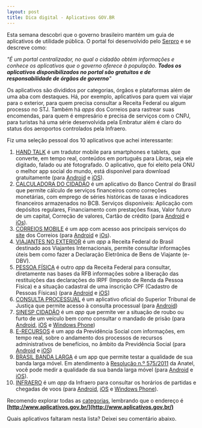 ```yaml
---
layout: post
title: Dica digital - Aplicativos GOV.BR
---
```


Esta semana descobri que o governo brasileiro mantém um guia de aplicativos de utilidade pública. O portal foi desenvolvido pelo [Serpro](http://www.serpro.gov.br/) e se descreve como:


*"É um portal centralizador, no qual o cidadão obtém informações e conhece os aplicativos que o governo oferece à população. **Todos os aplicativos disponibilizados no portal são gratuitos e de responsabilidade de órgãos de governo**"*


Os aplicativos são divididos por categorias, órgãos e plataformas além de uma aba com destaques. Há, por exemplo, aplicativos para quem vai viajar para o exterior, para quem precisa consultar a Receita Federal ou algum processo no STJ. Também há *apps* dos Correios para rastrear suas encomendas, para quem é empresário e precisa de serviços com o CNPJ, para turistas há uma série desenvolvida pela Embratur além é claro do status dos aeroportos controlados pela Infraero.

Fiz uma seleção pessoal dos 10 aplicativos que achei interessante:


1. [HAND TALK](http://www.aplicativos.gov.br/aplicativos/hand-talk) é um tradutor mobile para smartphones e tablets, que converte, em tempo real, conteúdos em português para Libras, seja ele digitado, falado ou até fotografado. O aplicativo, que foi eleito pela ONU o melhor app social do mundo, está disponível para download gratuitamente (para [Android](https://play.google.com/store/apps/details?id=br.com.handtalk) e [iOS](https://itunes.apple.com/br/app/hand-talk-tradutor-portugues/id659816995?mt=8)).
2. [CALCULADORA DO CIDADÃO](http://www.aplicativos.gov.br/aplicativos/calculadora-do-cidadao-1) é um aplicativo do Banco Central do Brasil que permite cálculo de serviços financeiros como correções monetárias, com emprego de séries históricas de taxas e indicadores financeiros armazenados no BCB. Serviços disponíveis: Aplicação com depósitos regulares, Financiamento com prestações fixas, Valor futuro de um capital, Correção de valores, Cartão de crédito (para [Android](https://play.google.com/store/apps/details?id=br.gov.bcb.mobile.android.calculadoracidadao) e [iOs](https://itunes.apple.com/br/app/calculadora-do-cidadao/id562324722?mt=8)).
3. [CORREIOS MOBILE](http://www.aplicativos.gov.br/aplicativos/correios-mobile) é um app com acesso aos principais serviços do [site](http://www.correios.com.br/) dos Correios (para [Android](https://play.google.com/store/apps/details?id=br.com.correios.movel) e [iOs](https://itunes.apple.com/br/app/correios-mobile/id866480126?mt=8)).
4. [VIAJANTES NO EXTERIOR](http://www.aplicativos.gov.br/aplicativos/viajantes-no-exterior) é um *app* a Receita Federal do Brasil destinado aos Viajantes Internacionais, permite consultar informações úteis bem como fazer a Declaração Eletrônica de Bens de Viajante (e-DBV).
6. [PESSOA FÍSICA](http://www.aplicativos.gov.br/aplicativos/pessoa-fisica-1) é outro *app* da Receita Federal para consultar, diretamente nas bases da RFB informações sobre a liberação das restituições das declarações do IRPF (Imposto de Renda da Pessoa Física) e a situação cadastral de uma inscrição CPF (Cadastro de Pessoas Físicas) (para [Android](https://play.google.com/store/apps/details?id=br.gov.fazenda.receita.pessoafisica&feature=search_result) e [iOS](https://itunes.apple.com/br/app/pessoa-fisica/id529883041?mt=8)]
7. [CONSULTA PROCESSUAL](http://www.aplicativos.gov.br/aplicativos/stj-consulta-processual) é um aplicativo oficial do Superior Tribunal de Justiça que permite acesso à consulta processual (para [Android](https://play.google.com/store/apps/details?id=br.jus.stj.estj.activity))
8. [SINESP CIDADÃO](http://www.aplicativos.gov.br/aplicativos/checkplaca) é um *app* que permite ver a situação de roubo ou furto de um veículo bem como consultar o mandado de prisão (para [Android](https://play.google.com/store/apps/details?id=br.gov.sinesp.cidadao.android&hl=pt_BR), [iOS](https://itunes.apple.com/br/app/sinesp-cidadao/id768157962?mt=8) e [Windows Phone](http://www.windowsphone.com/pt-br/store/app/sinesp-cidad%C3%A3o/25d7aac0-6c34-45a2-bfa1-e3bdf1457bae)) 
9. [E-RECURSOS](http://www.aplicativos.gov.br/aplicativos/e-recursos) é um app da Previdência Social com informações, em tempo real, sobre o andamento dos processos de recursos administrativos de benefícios, no âmbito da Previdência Social (para [Android](https://play.google.com/store/apps/details?id=br.gov.previdencia.erecursos) e [iOS](https://itunes.apple.com/br/app/erecursos/id737750100?l=pt&mt=8))
5. [BRASIL BANDA LARGA](http://www.aplicativos.gov.br/aplicativos/brasil-banda-larga/) é um app que permite testar a qualidade de sua banda larga móvel. Em atendimento à [Resolução n.º 575/2011](http://pesquisa.in.gov.br/imprensa/jsp/visualiza/index.jsp?jornal=1&pagina=96&data=31/10/2011) da Anatel, você pode medir a qualidade da sua banda larga móvel (para [Android](https://play.google.com/store/apps/details?id=com.eaq.measurement) e [iOS](https://itunes.apple.com/br/app/brasil-banda-larga/id689960289?mt=8)).
10. [INFRAERO](http://www.aplicativos.gov.br/aplicativos/infraero-voos-online) é um *app* da Infraero para consultar os horários de partidas e chegadas de voos (para [Android](https://play.google.com/store/apps/details?id=br.gov.infraero&feature=search_result#?t=W251bGwsMSwxLDEsImJyLmdvdi5pbmZyYWVybyJd), [iOS](https://itunes.apple.com/br/app/infraero-voos-online/id412206183?mt=8) e [Windows Phone](http://www.windowsphone.com/pt-br/store/app/infraero-voos-online/52a9c830-e159-4928-addd-d6fbf3d8b548)).


Recomendo explorar todas as [categorias](http://www.aplicativos.gov.br/categorias), lembrando que o endereço é **[http://www.aplicativos.gov.br/](http://www.aplicativos.gov.br/)**

Quais aplicativos faltaram nesta lista? Deixei seu comentário abaixo.

